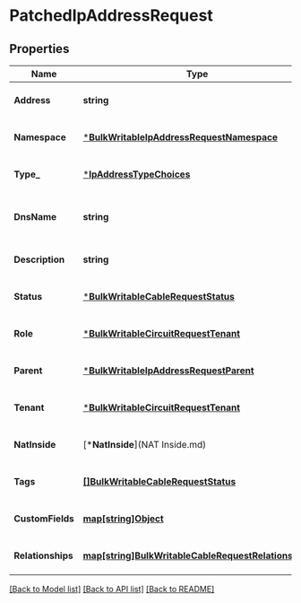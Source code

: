 # PatchedIpAddressRequest

## Properties
Name | Type | Description | Notes
------------ | ------------- | ------------- | -------------
**Address** | **string** |  | [optional] [default to null]
**Namespace** | [***BulkWritableIpAddressRequestNamespace**](BulkWritableIPAddressRequest_namespace.md) |  | [optional] [default to null]
**Type_** | [***IpAddressTypeChoices**](IPAddressTypeChoices.md) |  | [optional] [default to null]
**DnsName** | **string** | Hostname or FQDN (not case-sensitive) | [optional] [default to null]
**Description** | **string** |  | [optional] [default to null]
**Status** | [***BulkWritableCableRequestStatus**](BulkWritableCableRequest_status.md) |  | [optional] [default to null]
**Role** | [***BulkWritableCircuitRequestTenant**](BulkWritableCircuitRequest_tenant.md) |  | [optional] [default to null]
**Parent** | [***BulkWritableIpAddressRequestParent**](BulkWritableIPAddressRequest_parent.md) |  | [optional] [default to null]
**Tenant** | [***BulkWritableCircuitRequestTenant**](BulkWritableCircuitRequest_tenant.md) |  | [optional] [default to null]
**NatInside** | [***NatInside**](NAT Inside.md) |  | [optional] [default to null]
**Tags** | [**[]BulkWritableCableRequestStatus**](BulkWritableCableRequest_status.md) |  | [optional] [default to null]
**CustomFields** | [**map[string]Object**](.md) |  | [optional] [default to null]
**Relationships** | [**map[string]BulkWritableCableRequestRelationships**](BulkWritableCableRequest_relationships.md) |  | [optional] [default to null]

[[Back to Model list]](../README.md#documentation-for-models) [[Back to API list]](../README.md#documentation-for-api-endpoints) [[Back to README]](../README.md)

